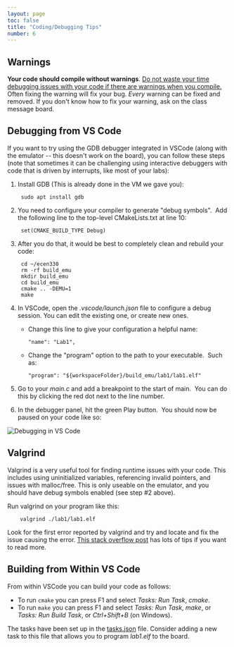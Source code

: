 ```yaml
---
layout: page
toc: false
title: "Coding/Debugging Tips"
number: 6
---
```


## Warnings

**Your code should compile without warnings**. <ins> Do not waste your time debugging issues with your code if there are warnings when you compile.</ins>  Often fixing the warning will fix your bug.  *Every* warning can be fixed and removed.  If you don't know how to fix your warning, ask on the class message board.



## Debugging from VS Code

If you want to try using the GDB debugger integrated in VSCode (along with the emulator -- this doesn't work on the board), you can follow these steps (note that sometimes it can be challenging using interactive debuggers with code that is driven by interrupts, like most of your labs):

1. Install GDB (This is already done in the VM we gave you):

        sudo apt install gdb

1. You need to configure your compiler to generate "debug symbols".  Add the following line to the top-level CMakeLists.txt at line 10:

        set(CMAKE_BUILD_TYPE Debug)

1. After you do that, it would be best to completely clean and rebuild your code:

        cd ~/ecen330
        rm -rf build_emu
        mkdir build_emu
        cd build_emu
        cmake .. -DEMU=1
        make

1. In VSCode, open the *.vscode/launch.json* file to configure a debug session.  You can edit the existing one, or create new ones.

    * Change this line to give your configuration a helpful name:

          "name": "Lab1",

    * Change the "program" option to the path to your executable.  Such as:

          "program": "${workspaceFolder}/build_emu/lab1/lab1.elf"

1. Go to your *main.c* and add a breakpoint to the start of main.  You can do this by clicking the red dot next to the line number.

1. In the debugger panel, hit the green Play button.  You should now be paused on your code like so:

<img src="{% link media/debugging.png %}" alt="Debugging in VS Code">

## Valgrind
Valgrind is a very useful tool for finding runtime issues with your code.  This includes using uninitialized variables, referencing invalid pointers, and issues with malloc/free.  This is only useable on the emulator, and you should have debug symbols enabled (see step #2 above).

Run valgrind on your program like this:

        valgrind ./lab1/lab1.elf

Look for the first error reported by valgrind and try and locate and fix the issue causing the error.  [This stack overflow post](https://stackoverflow.com/questions/5134891/how-do-i-use-valgrind-to-find-memory-leaks) has lots of tips if you want to read more.

## Building from Within VS Code 

From within VSCode you can build your code as follows:
  * To run `cmake` you can press F1 and select *Tasks: Run Task*, *cmake*.  
  * To run `make` you can press F1 and select *Tasks: Run Task*, *make*, or *Tasks: Run Build Task*, or *Ctrl+Shift+B* (on Windows).

The tasks have been set up in the [tasks.json](https://github.com/byu-cpe/ecen330_student/blob/master/.vscode/tasks.json) file.  Consider adding a new task to this file that allows you to program *lab1.elf* to the board.

